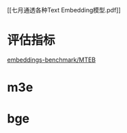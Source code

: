 [[七月通透各种Text Embedding模型.pdf]]

# 评估指标

[embeddings-benchmark/MTEB](https://github.com/embeddings-benchmark/mteb#leaderboard)

# m3e


# bge

